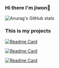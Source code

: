 ### Hi there I'm jiwon👋

<!--
**jiwon83/jiwon83** is a ✨ _special_ ✨ repository because its `README.md` (this file) appears on your GitHub profile.

Here are some ideas to get you started:

- 🔭 I’m currently working on ...
- 🌱 I’m currently learning ...
- 👯 I’m looking to collaborate on ...
- 🤔 I’m looking for help with ...
- 💬 Ask me about ...
- 📫 How to reach me: ...
- 😄 Pronouns: ...
- ⚡ Fun fact: ...
-->

![Anurag's GitHub stats](https://github-readme-stats.vercel.app/api?username=jiwon83&show_icons=true&theme=radical)

### This is my projects

[![Readme Card](https://github-readme-stats.vercel.app/api/pin/?username=jiwon83&repo=github-readme-stats)](https://github.com/jiwon83/Group-Buying-Flatform-Grobing)

[![Readme Card](https://github-readme-stats.vercel.app/api/pin/?username=jiwon83&repo=github-readme-stats)](https://github.com/ALLBACK-2022)


[![Readme Card](https://github-readme-stats.vercel.app/api/pin/?username=jiwon83&repo=github-readme-stats)](https://github.com/jiwon83/WithMe_Hobby-Matching-Platform)



